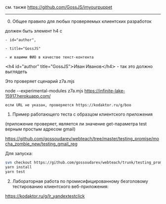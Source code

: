 см. также https://github.com/GossJS/imyourpuppet

---

0. Общее правило для любых проверяемых клиентских разработок

  должен быть элемент h4 c 
  
    - id="author", 
    
    - title="GossJS" 
    
    - и вашими ФИО в качестве текст-контента
    
    
   
   ≺h4 id="author" title="GossJS"≻Иван Иванов≺/h4≻ - так это должно выглядеть
   
   Это проверяет сценарий z7a.mjs
   
   node --experimental-modules z7a.mjs https://infinite-lake-15917.herokuapp.com/
   
    если URL не указан, проверяется https://kodaktor.ru/g/boo 
   

1. Пример работающего теста с образцом клиентского приложения

(приложение проверяет, является ли значение get-параметра test верным простым адресом gmail)

https://github.com/gossoudarev/webteach/tree/master/testing_promise/mocha_zombie_new/testing_gmail_reg

Для запуска:

```bash
svn checkout https://github.com/gossoudarev/webteach/trunk/testing_promise/mocha_zombie_new/testing_gmail_reg
yarn install 
yarn test
```

2. Лабораторная работа по промисифицированному безголовому тестированию клиентского веб-приложения:

https://kodaktor.ru/g/lr_yandextestclick


